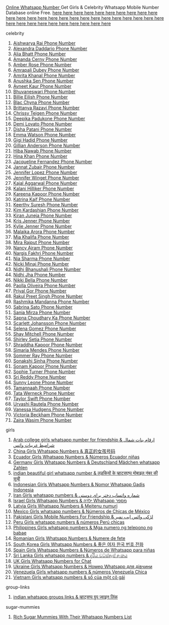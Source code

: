 <a href="https://www.onlinewhatsappnumber.xyz/"> Online Whatsapp Number </a>
Get Girls & Celebrity Whatsapp Mobile Number Database online Free. 
<a href="https://www.v2ex.com/member/whatsappnumber"> here </a>
<a href="https://www.pinterest.com/onlinewhatsappnumber/"> here </a>
<a href="https://disqus.com/home/forums/onlinewhatsappnumber/"> here </a>
<a href="https://www.scoop.it/u/onlinewhatsappnumber"> here </a>
<a href="http://feeds.feedburner.com/OnlineWhatsappNumber"> here </a>
<a href="https://triberr.com/onlinewhatsappnumber"> here </a>
<a href="http://maps.google.com/url?q=https://www.onlinewhatsappnumber.xyz"> here </a>
<a href="https://www.name.com/leaving?redirect_url=https://www.onlinewhatsappnumber.xyz"> here </a>
<a href="https://esurv.org/online-survey.php?surveyID=MLHHIN_ff13928"> here </a>
<a href="https://www.discogs.com/user/onlinewhatsappnumber"> here </a>
<a href="http://www.dronestagr.am/author/onlinewhatsappnumber/"> here </a>
<a href="https://onlinewhatsappnumber.netboard.me/getgirlscelebri/"> here </a>
<a href="https://lookbook.nu/onlinewhatsappnumber"> here </a>
<a href="https://itsmyurls.com/whatsappnumber"> here </a>
<a href="http://hoverboard.io/onlinewhatsappnumber"> here </a>
<a href="https://getpocket.com/@b0ZA2ga5ddiD9T8414p0V2apc6T0d9e1d3fd8eT8e4ae40Ddi15f6m68Z26wGWMv"> here </a>
<a href="https://www.evernote.com/shard/s667/sh/6e72f669-82bb-43bc-92ee-69ac61d4a451/1ace746d30a1a3ab946ab79fc99b3eb5"> here </a>
<a href="https://www.w3schools.com/code/tryit.asp?filename=G8KBWVQZOG8T"> here </a>
<a href="https://jsfiddle.net/1xLe6h27/"> here </a>
<a href="https://output.jsbin.com/wururud/"> here </a>
<a href="http://next.plnkr.co/plunk/TFTQQzRjTgfSM4Qb"> here </a>
<a href="https://js.do/onlinewhatsappnumber/355349"> here </a>
<a href="https://459643.playcode.io/"> here </a>
<a href="https://ringedpastcodeview--five-nine.repl.co/"> here </a>
<a href="https://shorturl.at/fkq89"> here </a>
<a href="https://cdn.statically.io/gh/onlinewhatsappnumber/app/bc0a8c45/onlinewhatsappnumber.html"> here </a>
<a href="https://raw.githack.com/onlinewhatsappnumber/app/master/onlinewhatsappnumber.html"> here </a>
<a href="https://htmlpreview.github.io/?https://github.com/onlinewhatsappnumber/app/blob/master/onlinewhatsappnumber.html"> here </a>
<a href="https://www.bloglovin.com/blogs/online-whatsapp-number-20128369"> here </a>
<a href="https://www.emailmeform.com/builder/form/E5tjAnDf5HcJfR4b"> here </a>
<a href="https://www.instructables.com/member/onlinewhatsappnumber"> here </a>
<a href="https://the-bulldogs.everydayhero.com/us/online-whatsapp-number"> here </a>
<a href="http://www.google.ae/url?sa=i&rct=j&q=&esrc=s&source=images&cd=&cad=rja&uact=8&ved=0ahUKEwj61fiV4p3XAhXIPRQKHa_HAIQQjRwIBw&url=https://www.onlinewhatsappnumber.xyz/&psig=AOvVaw300VQ51g1JFDCtHJgXHhwO&ust=1509639132862979"> here </a>
<a href="https://pro.ideafit.com/profile/onlinewhatsappnumber-onlinewhatsappnumber"> here </a>
<a href="https://coub.com/stories/14973-online-whatsapp-number"> here </a>
<div class="judul">celebrity</div>
<div class="konten">
<ol>
<li><a title="Aishwarya Rai Phone Number" href="https://www.onlinewhatsappnumber.xyz/2019/09/aishwarya-rai-phone-number.html">Aishwarya Rai Phone Number</a></li>
<li><a title="Alexandra Daddario Phone Number" href="https://www.onlinewhatsappnumber.xyz/2019/09/alexandra-daddario-phone-number.html">Alexandra Daddario Phone Number</a></li>
<li><a title="Alia Bhatt Phone Number" href="https://www.onlinewhatsappnumber.xyz/2019/09/alia-bhatt-phone-number.html">Alia Bhatt Phone Number</a></li>
<li><a title="Amanda Cerny Phone Number" href="https://www.onlinewhatsappnumber.xyz/2019/09/amanda-cerny-phone-number.html">Amanda Cerny Phone Number</a></li>
<li><a title="Amber Rose Phone Number" href="https://www.onlinewhatsappnumber.xyz/2019/09/amber-rose-phone-number.html">Amber Rose Phone Number</a></li>
<li><a title="Amrapali Dubey Phone Number" href="https://www.onlinewhatsappnumber.xyz/2019/09/amrapali-dubey-phone-number.html">Amrapali Dubey Phone Number</a></li>
<li><a title="Amrita Khanal Phone Number" href="https://www.onlinewhatsappnumber.xyz/2019/09/amrita-khanal-phone-number.html">Amrita Khanal Phone Number</a></li>
<li><a title="Anushka Sen Phone Number" href="https://www.onlinewhatsappnumber.xyz/2019/09/anushka-sen-phone-number.html">Anushka Sen Phone Number</a></li>
<li><a title="Avneet Kaur Phone Number" href="https://www.onlinewhatsappnumber.xyz/2019/09/avneet-kaur-phone-number.html">Avneet Kaur Phone Number</a></li>
<li><a title="Bhuvaneswari Phone Number" href="https://www.onlinewhatsappnumber.xyz/2019/09/bhuvaneswari-phone-number.html">Bhuvaneswari Phone Number</a></li>
<li><a title="Billie Eilish Phone Number" href="https://www.onlinewhatsappnumber.xyz/2019/09/billie-eilish-phone-number.html">Billie Eilish Phone Number</a></li>
<li><a title="Blac Chyna Phone Number" href="https://www.onlinewhatsappnumber.xyz/2019/09/blac-chyna-phone-number.html">Blac Chyna Phone Number</a></li>
<li><a title="Brittanya Razavi Phone Number" href="https://www.onlinewhatsappnumber.xyz/2019/09/brittanya-razavi-phone-number.html">Brittanya Razavi Phone Number</a></li>
<li><a title="Chrissy Teigen Phone Number" href="https://www.onlinewhatsappnumber.xyz/2019/09/chrissy-teigen-phone-number.html">Chrissy Teigen Phone Number</a></li>
<li><a title="Deepika Padukone Phone Number" href="https://www.onlinewhatsappnumber.xyz/2019/09/deepika-padukone-phone-number.html">Deepika Padukone Phone Number</a></li>
<li><a title="Demi Lovato Phone Number" href="https://www.onlinewhatsappnumber.xyz/2019/09/demi-lovato-phone-number.html">Demi Lovato Phone Number</a></li>
<li><a title="Disha Patani Phone Number" href="https://www.onlinewhatsappnumber.xyz/2019/09/disha-patani-phone-number.html">Disha Patani Phone Number</a></li>
<li><a title="Emma Watson Phone Number" href="https://www.onlinewhatsappnumber.xyz/2019/09/emma-watson-phone-number.html">Emma Watson Phone Number</a></li>
<li><a title="Gigi Hadid Phone Number" href="https://www.onlinewhatsappnumber.xyz/2019/09/gigi-hadid-phone-number.html">Gigi Hadid Phone Number</a></li>
<li><a title="Gillian Anderson Phone Number" href="https://www.onlinewhatsappnumber.xyz/2019/09/gillian-anderson-phone-number.html">Gillian Anderson Phone Number</a></li>
<li><a title="Hiba Nawab Phone Number" href="https://www.onlinewhatsappnumber.xyz/2019/09/hiba-nawab-phone-number.html">Hiba Nawab Phone Number</a></li>
<li><a title="Hina Khan Phone Number" href="https://www.onlinewhatsappnumber.xyz/2019/09/hina-khan-phone-number.html">Hina Khan Phone Number</a></li>
<li><a title="Jacqueline Fernandez Phone Number" href="https://www.onlinewhatsappnumber.xyz/2019/09/jacqueline-fernandez-phone-number.html">Jacqueline Fernandez Phone Number</a></li>
<li><a title="Jannat Zubair Phone Number" href="https://www.onlinewhatsappnumber.xyz/2019/09/jannat-zubair-phone-number.html">Jannat Zubair Phone Number</a></li>
<li><a title="Jennifer Lopez Phone Number" href="https://www.onlinewhatsappnumber.xyz/2019/09/jennifer-lopez-phone-number.html">Jennifer Lopez Phone Number</a></li>
<li><a title="Jennifer Winget Phone Number" href="https://www.onlinewhatsappnumber.xyz/2019/09/jennifer-winget-phone-number.html">Jennifer Winget Phone Number</a></li>
<li><a title="Kajal Aggarwal Phone Number" href="https://www.onlinewhatsappnumber.xyz/2019/09/kajal-aggarwal-phone-number.html">Kajal Aggarwal Phone Number</a></li>
<li><a title="Kalani Hilliker Phone Number" href="https://www.onlinewhatsappnumber.xyz/2019/09/kalani-hilliker-phone-number.html">Kalani Hilliker Phone Number</a></li>
<li><a title="Kareena Kapoor Phone Number" href="https://www.onlinewhatsappnumber.xyz/2019/09/kareena-kapoor-phone-number.html">Kareena Kapoor Phone Number</a></li>
<li><a title="Katrina Kaif Phone Number" href="https://www.onlinewhatsappnumber.xyz/2019/09/katrina-kaif-phone-number.html">Katrina Kaif Phone Number</a></li>
<li><a title="Keerthy Suresh Phone Number" href="https://www.onlinewhatsappnumber.xyz/2019/09/keerthy-suresh-phone-number.html">Keerthy Suresh Phone Number</a></li>
<li><a title="Kim Kardashian Phone Number" href="https://www.onlinewhatsappnumber.xyz/2019/09/kim-kardashian-phone-number.html">Kim Kardashian Phone Number</a></li>
<li><a title="Kiran Juneja Phone Number" href="https://www.onlinewhatsappnumber.xyz/2019/09/kiran-juneja-phone-number.html">Kiran Juneja Phone Number</a></li>
<li><a title="Kris Jenner Phone Number" href="https://www.onlinewhatsappnumber.xyz/2019/09/kris-jenner-phone-number.html">Kris Jenner Phone Number</a></li>
<li><a title="Kylie Jenner Phone Number" href="https://www.onlinewhatsappnumber.xyz/2019/09/kylie-jenner-phone-number.html">Kylie Jenner Phone Number</a></li>
<li><a title="Malaika Arora Phone Number" href="https://www.onlinewhatsappnumber.xyz/2019/09/malaika-arora-phone-number.html">Malaika Arora Phone Number</a></li>
<li><a title="Mia Khalifa Phone Number" href="https://www.onlinewhatsappnumber.xyz/2019/09/mia-khalifa-phone-number.html">Mia Khalifa Phone Number</a></li>
<li><a title="Mira Rajput Phone Number" href="https://www.onlinewhatsappnumber.xyz/2019/09/mira-rajput-phone-number.html">Mira Rajput Phone Number</a></li>
<li><a title="Nancy Ajram Phone Number" href="https://www.onlinewhatsappnumber.xyz/2019/09/nancy-ajram-phone-number.html">Nancy Ajram Phone Number</a></li>
<li><a title="Nargis Fakhri Phone Number" href="https://www.onlinewhatsappnumber.xyz/2019/09/nargis-fakhri-phone-number.html">Nargis Fakhri Phone Number</a></li>
<li><a title="Nia Sharma Phone Number" href="https://www.onlinewhatsappnumber.xyz/2019/09/nia-sharma-phone-number.html">Nia Sharma Phone Number</a></li>
<li><a title="Nicki Minaj Phone Number" href="https://www.onlinewhatsappnumber.xyz/2019/09/nicki-minaj-phone-number.html">Nicki Minaj Phone Number</a></li>
<li><a title="Nidhi Bhanushali Phone Number" href="https://www.onlinewhatsappnumber.xyz/2019/09/nidhi-bhanushali-phone-number.html">Nidhi Bhanushali Phone Number</a></li>
<li><a title="Nidhi Jha Phone Number" href="https://www.onlinewhatsappnumber.xyz/2019/09/nidhi-jha-phone-number.html">Nidhi Jha Phone Number</a></li>
<li><a title="Nikki Bella Phone Number" href="https://www.onlinewhatsappnumber.xyz/2019/09/nikki-bella-phone-number.html">Nikki Bella Phone Number</a></li>
<li><a title="Paolla Oliveira Phone Number" href="https://www.onlinewhatsappnumber.xyz/2019/09/paolla-oliveira-phone-number.html">Paolla Oliveira Phone Number</a></li>
<li><a title="Priyal Gor Phone Number" href="https://www.onlinewhatsappnumber.xyz/2019/09/priyal-gor-phone-number.html">Priyal Gor Phone Number</a></li>
<li><a title="Rakul Preet Singh Phone Number" href="https://www.onlinewhatsappnumber.xyz/2019/09/rakul-preet-singh-phone-number.html">Rakul Preet Singh Phone Number</a></li>
<li><a title="Rashmika Mandanna Phone Number" href="https://www.onlinewhatsappnumber.xyz/2019/09/rashmika-mandanna-phone-number.html">Rashmika Mandanna Phone Number</a></li>
<li><a title="Sabrina Sato Phone Number" href="https://www.onlinewhatsappnumber.xyz/2019/09/sabrina-sato-phone-number.html">Sabrina Sato Phone Number</a></li>
<li><a title="Sania Mirza Phone Number" href="https://www.onlinewhatsappnumber.xyz/2019/09/sania-mirza-phone-number.html">Sania Mirza Phone Number</a></li>
<li><a title="Sapna Choudhary Ka Phone Number" href="https://www.onlinewhatsappnumber.xyz/2019/09/sapna-choudhary-ka-phone-number.html">Sapna Choudhary Ka Phone Number</a></li>
<li><a title="Scarlett Johansson Phone Number" href="https://www.onlinewhatsappnumber.xyz/2019/09/scarlett-johansson-phone-number.html">Scarlett Johansson Phone Number</a></li>
<li><a title="Selena Gomez Phone Number" href="https://www.onlinewhatsappnumber.xyz/2019/09/selena-gomez-phone-number.html">Selena Gomez Phone Number</a></li>
<li><a title="Shay Mitchell Phone Number" href="https://www.onlinewhatsappnumber.xyz/2019/09/shay-mitchell-phone-number.html">Shay Mitchell Phone Number</a></li>
<li><a title="Shirley Setia Phone Number" href="https://www.onlinewhatsappnumber.xyz/2019/09/shirley-setia-phone-number.html">Shirley Setia Phone Number</a></li>
<li><a title="Shraddha Kapoor Phone Number" href="https://www.onlinewhatsappnumber.xyz/2019/09/shraddha-kapoor-phone-number.html">Shraddha Kapoor Phone Number</a></li>
<li><a title="Simaria Mendes Phone Number" href="https://www.onlinewhatsappnumber.xyz/2019/09/simaria-mendes-phone-number.html">Simaria Mendes Phone Number</a></li>
<li><a title="Sommer Ray Phone Number" href="https://www.onlinewhatsappnumber.xyz/2019/09/sommer-ray-phone-number.html">Sommer Ray Phone Number</a></li>
<li><a title="Sonakshi Sinha Phone Number" href="https://www.onlinewhatsappnumber.xyz/2019/09/sonakshi-sinha-phone-number.html">Sonakshi Sinha Phone Number</a></li>
<li><a title="Sonam Kapoor Phone Number" href="https://www.onlinewhatsappnumber.xyz/2019/09/sonam-kapoor-phone-number.html">Sonam Kapoor Phone Number</a></li>
<li><a title="Sophie Turner Phone Number" href="https://www.onlinewhatsappnumber.xyz/2019/09/sophie-turner-phone-number.html">Sophie Turner Phone Number</a></li>
<li><a title="Sri Reddy Phone Number" href="https://www.onlinewhatsappnumber.xyz/2019/09/sri-reddy-phone-number.html">Sri Reddy Phone Number</a></li>
<li><a title="Sunny Leone Phone Number" href="https://www.onlinewhatsappnumber.xyz/2019/09/sunny-leone-phone-number.html">Sunny Leone Phone Number</a></li>
<li><a title="Tamannaah Phone Number" href="https://www.onlinewhatsappnumber.xyz/2019/09/tamannaah-phone-number.html">Tamannaah Phone Number</a></li>
<li><a title="Tata Werneck Phone Number" href="https://www.onlinewhatsappnumber.xyz/2019/09/tata-werneck-phone-number.html">Tata Werneck Phone Number</a></li>
<li><a title="Taylor Swift Phone Number" href="https://www.onlinewhatsappnumber.xyz/2019/09/taylor-swift-phone-number.html">Taylor Swift Phone Number</a></li>
<li><a title="Urvashi Rautela Phone Number" href="https://www.onlinewhatsappnumber.xyz/2019/09/urvashi-rautela-phone-number.html">Urvashi Rautela Phone Number</a></li>
<li><a title="Vanessa Hudgens Phone Number" href="https://www.onlinewhatsappnumber.xyz/2019/09/vanessa-hudgens-phone-number.html">Vanessa Hudgens Phone Number</a></li>
<li><a title="Victoria Beckham Phone Number" href="https://www.onlinewhatsappnumber.xyz/2019/09/victoria-beckham-phone-number.html">Victoria Beckham Phone Number</a></li>
<li><a title="Zaira Wasim Phone Number" href="https://www.onlinewhatsappnumber.xyz/2019/09/zaira-wasim-phone-number.html">Zaira Wasim Phone Number</a></li>
</ol>
</div>
<div class="judul">girls</div>
<div class="konten">
<ol>
<li><a title="Arab college girls whatsapp number for friendship &amp; ارقام بنات شمال شراميط عربيات واتس" href="https://www.onlinewhatsappnumber.xyz/2019/10/arab-college-girls-whatsapp-number.html">Arab college girls whatsapp number for friendship &amp; ارقام بنات شمال شراميط عربيات واتس</a></li>
<li><a title="China Girls Whatsapp Numbers &amp; 真正的女孩号码" href="https://www.onlinewhatsappnumber.xyz/2019/10/china-girls-whatsapp-numbers.html">China Girls Whatsapp Numbers &amp; 真正的女孩号码</a></li>
<li><a title="Ecuador Girls Whatsapp Numbers &amp; N&uacute;meros Ecuador ni&ntilde;as" href="https://www.onlinewhatsappnumber.xyz/2019/10/ecuador-girls-whatsapp-numbers.html">Ecuador Girls Whatsapp Numbers &amp; N&uacute;meros Ecuador ni&ntilde;as</a></li>
<li><a title="Germany Girls Whatsapp Numbers &amp; Deutschland M&auml;dchen whatsapp Zahlen" href="https://www.onlinewhatsappnumber.xyz/2019/09/germany-girls-whatsapp-numbers.html">Germany Girls Whatsapp Numbers &amp; Deutschland M&auml;dchen whatsapp Zahlen</a></li>
<li><a title="indian beautiful girl whatsapp number &amp; लड़कियों के व्हाटसएप्प मोबाइल नंबर की सूची" href="https://www.onlinewhatsappnumber.xyz/2019/09/indian-beautiful-girl-whatsapp-number.html">indian beautiful girl whatsapp number &amp; लड़कियों के व्हाटसएप्प मोबाइल नंबर की सूची</a></li>
<li><a title="Indonesian Girls Whatsapp Numbers &amp; Nomor Whatsapp Gadis Indonesia" href="https://www.onlinewhatsappnumber.xyz/2019/09/indonesian-girls-whatsapp-numbers.html">Indonesian Girls Whatsapp Numbers &amp; Nomor Whatsapp Gadis Indonesia</a></li>
<li><a title="Iran Girls whatsapp numbers &amp; شماره واتساپ دختر برای دوستی" href="https://www.onlinewhatsappnumber.xyz/2019/09/iran-girls-whatsapp-numbers.html">Iran Girls whatsapp numbers &amp; شماره واتساپ دختر برای دوستی</a></li>
<li><a title="Israel Girls Whatsapp Numbers &amp; ילדה Whatsapp מספר" href="https://www.onlinewhatsappnumber.xyz/2019/09/israel-girls-whatsapp-numbers.html">Israel Girls Whatsapp Numbers &amp; ילדה Whatsapp מספר</a></li>
<li><a title="Latvia Girls Whatsapp Numbers &amp; Meiteņu numuri" href="https://www.onlinewhatsappnumber.xyz/2019/10/latvia-girls-whatsapp-numbers.html">Latvia Girls Whatsapp Numbers &amp; Meiteņu numuri</a></li>
<li><a title="Mexico Girls whatsapp numbers &amp; N&uacute;meros de Chicas de M&eacute;xico" href="https://www.onlinewhatsappnumber.xyz/2019/10/mexico-girls-whatsapp-numbers.html">Mexico Girls whatsapp numbers &amp; N&uacute;meros de Chicas de M&eacute;xico</a></li>
<li><a title="Pakistani Girls Mobile Numbers For Friendship &amp; لڑکی واٹس ایپ نمبر" href="https://www.onlinewhatsappnumber.xyz/2019/09/pakistani-girls-mobile-numbers-for.html">Pakistani Girls Mobile Numbers For Friendship &amp; لڑکی واٹس ایپ نمبر</a></li>
<li><a title="Peru Girls whatsapp numbers &amp; n&uacute;meros Per&uacute; chicas" href="https://www.onlinewhatsappnumber.xyz/2019/10/peru-girls-whatsapp-numbers.html">Peru Girls whatsapp numbers &amp; n&uacute;meros Per&uacute; chicas</a></li>
<li><a title="Philippines Girls whatsapp numbers &amp; Mga numero ng telepono ng babae" href="https://www.onlinewhatsappnumber.xyz/2019/10/philippines-girls-whatsapp-numbers.html">Philippines Girls whatsapp numbers &amp; Mga numero ng telepono ng babae</a></li>
<li><a title="Romanian Girls Whatsapp Numbers &amp; Numere de fete" href="https://www.onlinewhatsappnumber.xyz/2019/10/romanian-girls-whatsapp-numbers.html">Romanian Girls Whatsapp Numbers &amp; Numere de fete</a></li>
<li><a title="South Korea Girls Whatsapp Numbers &amp; 좋은 여자 한국 번호 전화" href="https://www.onlinewhatsappnumber.xyz/2019/10/south-korea-girls-whatsapp-numbers.html">South Korea Girls Whatsapp Numbers &amp; 좋은 여자 한국 번호 전화</a></li>
<li><a title="Spain Girls Whatsapp Numbers &amp; N&uacute;meros de Whatsapp para ni&ntilde;as" href="https://www.onlinewhatsappnumber.xyz/2019/09/spain-girls-whatsapp-numbers.html">Spain Girls Whatsapp Numbers &amp; N&uacute;meros de Whatsapp para ni&ntilde;as</a></li>
<li><a title="Sri Lanka Girls whatsapp numbers &amp; දැරිය වට්ස්ඇප් අංකය" href="https://www.onlinewhatsappnumber.xyz/2019/10/sri-lanka-girls-whatsapp-numbers.html">Sri Lanka Girls whatsapp numbers &amp; දැරිය වට්ස්ඇප් අංකය</a></li>
<li><a title="UK Girls Whatsapp Numbers for Chat " href="https://www.onlinewhatsappnumber.xyz/2019/10/uk-girls-whatsapp-numbers-for-chat.html">UK Girls Whatsapp Numbers for Chat</a></li>
<li><a title="Ukraine Girls Whatsapp Numbers &amp; Номер Whatsapp для дівчини" href="https://www.onlinewhatsappnumber.xyz/2019/09/ukraine-girls-whatsapp-numbers.html">Ukraine Girls Whatsapp Numbers &amp; Номер Whatsapp для дівчини</a></li>
<li><a title="Venezuela Girls whatsapp numbers &amp; n&uacute;meros Venezuela Chica" href="https://www.onlinewhatsappnumber.xyz/2019/10/venezuela-girls-whatsapp-numbers.html">Venezuela Girls whatsapp numbers &amp; n&uacute;meros Venezuela Chica</a></li>
<li><a title="Vietnam Girls whatsapp numbers &amp; số của một c&ocirc; g&aacute;i" href="https://www.onlinewhatsappnumber.xyz/2019/10/vietnam-girls-whatsapp-numbers.html">Vietnam Girls whatsapp numbers &amp; số của một c&ocirc; g&aacute;i</a></li>
</ol>
</div>
<div class="judul">group-links</div>
<div class="konten">
<ol>
<li><a title="indian whatsapp groups links &amp; व्हाट्सप्प ग्रुप ज्वाइन लिंक" href="https://www.onlinewhatsappnumber.xyz/2019/09/indian-whatsapp-groups-links.html">indian whatsapp groups links &amp; व्हाट्सप्प ग्रुप ज्वाइन लिंक</a></li>
</ol>
</div>
<div class="judul">sugar-mummies</div>
<div class="konten">
<ol>
<li><a title="Rich Sugar Mummies With Their Whatsapp Numbers List" href="https://www.onlinewhatsappnumber.xyz/2019/09/rich-sugar-mummies-with-their-whatsapp.html">Rich Sugar Mummies With Their Whatsapp Numbers List</a></li>
</ol>
</div>

